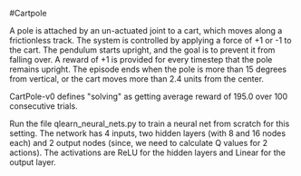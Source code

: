 #Cartpole

A pole is attached by an un-actuated joint to a cart, which moves along a frictionless track. 
The system is controlled by applying a force of +1 or -1 to the cart. 
The pendulum starts upright, and the goal is to prevent it from falling over. 
A reward of +1 is provided for every timestep that the pole remains upright. 
The episode ends when the pole is more than 15 degrees from vertical, or the cart moves more than 2.4 units from the center.

CartPole-v0 defines "solving" as getting average reward of 195.0 over 100 consecutive trials.

Run the file qlearn_neural_nets.py to train a neural net from scratch for this setting. The network has 4 inputs, two hidden layers
(with 8 and 16 nodes each) and 2 output nodes (since, we need to calculate Q values for 2 actions). The activations are ReLU for
the hidden layers and Linear for the output layer. 

